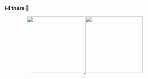 ### Hi there 👋

<div align="center">
  <a href="https://github.com/GabrielVictor159">
  <img height="180em" src="https://github-readme-stats-j05el383g.vercel.app/api?username=GabrielVictor159&show_icons=true&theme=dracula&include_all_commits=true&count_private=true"/>
  <img height="180em" src="https://github-readme-stats-j05el383g.vercel.app/api/top-langs/?username=rafaballerini&&repo=github-readme-stats&layout=compact&langs_count=10&theme=dracula&hide=jupyter%20notebook,python,GAP,GDscript,batchfile&show_icons=true"/>
</div>
